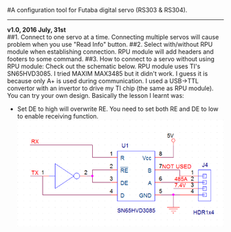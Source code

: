 #A configuration tool for Futaba digital servo (RS303 & RS304).


---
__v1.0, 2016 July, 31st__  
##1. Connect to one servo at a time.
Connecting multiple servos will cause problem when you use "Read Info" button.
##2. Select with/without RPU module when establishing connection.
RPU module will add headers and footers to some command.
##3. How to connect to a servo without using RPU module:
Check out the schematic below. RPU module uses TI's SN65HVD3085. I tried MAXIM MAX3485 but it didn't work. I guess it is because only A+ is used during communication. I used a USB->TTL convertor with an invertor to drive my TI chip (the same as RPU module). You can try your own design. Basically the lesson I learnt was:
* Set DE to high will overwrite RE. You need to set both RE and DE to low to enable receiving function.
![](connection.png)